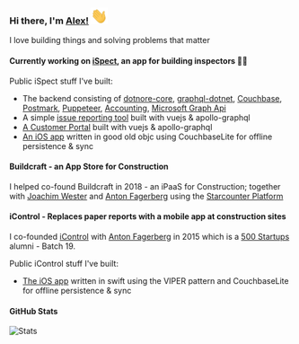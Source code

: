 ### Hi there, I'm [Alex!](https://www.linkedin.com/in/alexanderselling/) <img src="https://raw.githubusercontent.com/sellingsolutions/sellingsolutions/master/wave.gif" width="30px">

I love building things and solving problems that matter

#### Currently working on [iSpect](https://ispect.se), an app for building inspectors 👷‍♂️ 

Public iSpect stuff I've built:
- The backend consisting of [dotnore-core](https://github.com/dotnet/core), [graphql-dotnet](https://github.com/graphql-dotnet/graphql-dotnet), [Couchbase](https://www.couchbase.com/), [Postmark](https://postmarkapp.com/), [Puppeteer](https://www.puppeteersharp.com/), [Accounting](https://www.accounting.pe/), [Microsoft Graph Api](https://docs.microsoft.com/en-us/graph/outlook-calendar-concept-overview)
- A simple [issue reporting tool](https://aterrapportering.stage.ispectapp.se/?token=ZGFtaWFuX2N6dWJhX2ptX3NlX19pcmVwb3J0bGl0ZV90b2tlbg%3D%3D&p=project_1519207592_dbdd0937-5d39-4896-9643-679536ebb2d6&f=) built with vuejs & apollo-graphql
- [A Customer Portal](https://portal.ispectapp.se/login) built with vuejs & apollo-graphql
- [An iOS app](https://apps.apple.com/se/app/ispect/id905912432) written in good old objc using CouchbaseLite for offline persistence & sync

#### Buildcraft - an App Store for Construction
I helped co-found Buildcraft in 2018 - an iPaaS for Construction; together with [Joachim Wester](https://github.com/Starcounter-Jack) and [Anton Fagerberg](https://www.linkedin.com/in/aejfager/) using the [Starcounter Platform](https://starcounter.com/)

#### iControl - Replaces paper reports with a mobile app at construction sites
I co-founded [iControl](https://icontrolapp.se/en) with [Anton Fagerberg](https://www.linkedin.com/in/aejfager/) in 2015 which is a [500 Startups](https://500.co/) alumni - Batch 19.

Public iControl stuff I've built:
- [The iOS app](https://apps.apple.com/se/app/icontrol/id960717076?l=en) written in swift using the VIPER pattern and CouchbaseLite for offline persistence & sync

#### GitHub Stats
![Stats](https://github-readme-stats.vercel.app/api?username=sellingsolutions&show_icons=true&theme=dracula&count_private=true&hide=prs,stars)
